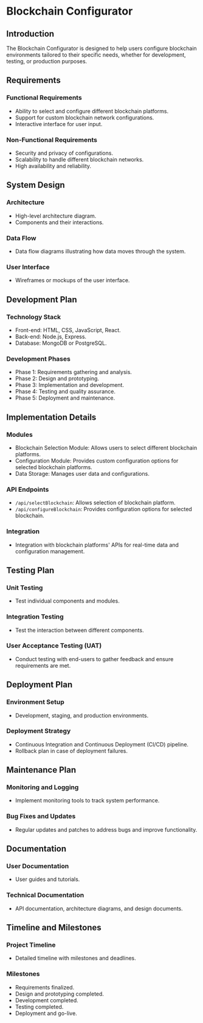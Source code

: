 # Blockchain Configurator

## Introduction
The Blockchain Configurator is designed to help users configure blockchain environments tailored to their specific needs, whether for development, testing, or production purposes.

## Requirements
### Functional Requirements
- Ability to select and configure different blockchain platforms.
- Support for custom blockchain network configurations.
- Interactive interface for user input.

### Non-Functional Requirements
- Security and privacy of configurations.
- Scalability to handle different blockchain networks.
- High availability and reliability.

## System Design
### Architecture
- High-level architecture diagram.
- Components and their interactions.

### Data Flow
- Data flow diagrams illustrating how data moves through the system.

### User Interface
- Wireframes or mockups of the user interface.

## Development Plan
### Technology Stack
- Front-end: HTML, CSS, JavaScript, React.
- Back-end: Node.js, Express.
- Database: MongoDB or PostgreSQL.

### Development Phases
- Phase 1: Requirements gathering and analysis.
- Phase 2: Design and prototyping.
- Phase 3: Implementation and development.
- Phase 4: Testing and quality assurance.
- Phase 5: Deployment and maintenance.

## Implementation Details
### Modules
- Blockchain Selection Module: Allows users to select different blockchain platforms.
- Configuration Module: Provides custom configuration options for selected blockchain platforms.
- Data Storage: Manages user data and configurations.

### API Endpoints
- `/api/selectBlockchain`: Allows selection of blockchain platform.
- `/api/configureBlockchain`: Provides configuration options for selected blockchain.

### Integration
- Integration with blockchain platforms' APIs for real-time data and configuration management.

## Testing Plan
### Unit Testing
- Test individual components and modules.

### Integration Testing
- Test the interaction between different components.

### User Acceptance Testing (UAT)
- Conduct testing with end-users to gather feedback and ensure requirements are met.

## Deployment Plan
### Environment Setup
- Development, staging, and production environments.

### Deployment Strategy
- Continuous Integration and Continuous Deployment (CI/CD) pipeline.
- Rollback plan in case of deployment failures.

## Maintenance Plan
### Monitoring and Logging
- Implement monitoring tools to track system performance.

### Bug Fixes and Updates
- Regular updates and patches to address bugs and improve functionality.

## Documentation
### User Documentation
- User guides and tutorials.

### Technical Documentation
- API documentation, architecture diagrams, and design documents.

## Timeline and Milestones
### Project Timeline
- Detailed timeline with milestones and deadlines.

### Milestones
- Requirements finalized.
- Design and prototyping completed.
- Development completed.
- Testing completed.
- Deployment and go-live.